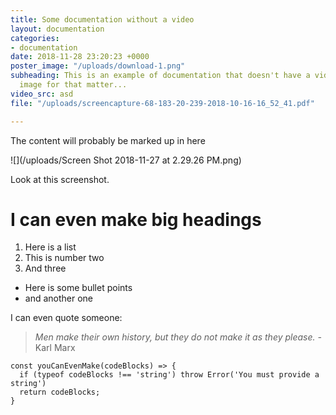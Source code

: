 ```yaml
---
title: Some documentation without a video
layout: documentation
categories:
- documentation
date: 2018-11-28 23:20:23 +0000
poster_image: "/uploads/download-1.png"
subheading: This is an example of documentation that doesn't have a video, or a poster
  image for that matter...
video_src: asd
file: "/uploads/screencapture-68-183-20-239-2018-10-16-16_52_41.pdf"

---
```

The content will probably be marked up in here

![](/uploads/Screen Shot 2018-11-27 at 2.29.26 PM.png)

Look at this screenshot.

# I can even make big headings

1. Here is a list
2. This is number two
3. And three

* Here is some bullet points
* and another one

I can even quote someone:

> _Men make their own history, but they do not make it as they please. -_ Karl Marx

    const youCanEvenMake(codeBlocks) => {
      if (typeof codeBlocks !== 'string') throw Error('You must provide a string')
      return codeBlocks;
    }